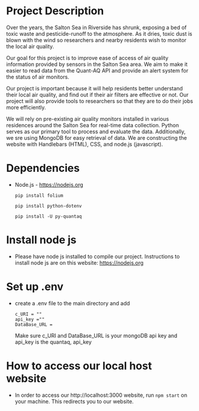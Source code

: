 # Project Description
  Over the years, the Salton Sea in Riverside has shrunk, exposing a bed of toxic waste and pesticide-runoff to the atmosphere. As it dries, toxic dust is blown with the wind so researchers and nearby residents wish to monitor the local air quality. 

  Our goal for this project is to improve ease of access of air quality information provided by sensors in the Salton Sea area. We aim to make it easier to read data from the Quant-AQ API and provide an alert system for the status of air monitors.

  Our project is important because it will help residents better understand their local air quality, and find out if their air filters are effective or not. Our project will also provide tools to researchers so that they are to do their jobs more efficiently.
 
  We will rely on pre-existing air quality monitors installed in various residences around the Salton Sea for real-time data collection. Python serves as our primary tool to process and evaluate the data. Additionally, we sre using MongoDB for easy retrieval of data.
  We are constructing the website with Handlebars (HTML), CSS, and node.js (javascript).
  
# Dependencies
* Node.js - https://nodejs.org
  ```
  pip install folium
  ```
  ```
  pip install python-dotenv
  ```
  ```
  pip install -U py-quantaq
  ```
# Install node js
* Please have node js installed to compile our project. Instructions to install node js are on this website: https://nodejs.org

# Set up .env
* create a .env file to the main directory and add
  ```
  c_URI = ""
  api_key =""
  DataBase_URL =
  
  ```
  Make sure c_URI and DataBase_URL is your mongoDB api key
  and api_key is the quantaq, api_key
  
# How to access our local host website
* In order to access our http://localhost:3000 website, run
  ```npm start```
  on your machine. This redirects you to our website.
